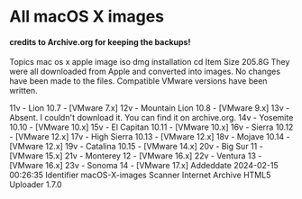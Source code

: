 # All macOS X images
#### credits to Archive.org for keeping the backups! 


Topics mac os x apple image iso dmg installation cd
Item Size 205.8G
They were all downloaded from Apple and converted into images. No changes have been made to the files. Compatible VMware versions have been written.

11v - Lion 10.7 - [VMware 7.x]
12v - Mountain Lion 10.8 - [VMware 9.x]
13v - Absent. I couldn't download it. You can find it on archive.org.
14v - Yosemite 10.10 - [VMware 10.x]
15v - El Capitan 10.11 - [VMware 10.x]
16v - Sierra 10.12 - [VMware 12.x]
17v - High Sierra 10.13 - [VMware 12.x]
18v - Mojave 10.14 - [VMware 12.x]
19v - Catalina 10.15 - [VMware 14.x]
20v - Big Sur 11 - [VMware 15.x]
21v - Monterey 12 - [VMware 16.x]
22v - Ventura 13 - [VMware 16.x]
23v - Sonoma 14 - [VMware 17.x]
Addeddate 2024-02-15 00:26:35
Identifier macOS-X-images
Scanner Internet Archive HTML5 Uploader 1.7.0
